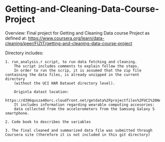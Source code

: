 # Getting-and-Cleaning-Data-Course-Project

Overview:
Final project for Getting and Cleaning Data course Project as defined at: 
https://www.coursera.org/learn/data-cleaning/peer/FIZtT/getting-and-cleaning-data-course-project

Directory includes:
~~~~~~~~~~~~~~~~~~~
1. run_analysis.r script, to run data fetching and cleaning. 
    The script includes comments to explain follow the steps.
    In order to run the scrip, it is assumed that the zip file containing the data files, is already unzipped in the current directory
    (without the UCI HAR Dataset directory level).

    Originla datast location:
    https://d396qusza40orc.cloudfront.net/getdata%2Fprojectfiles%2FUCI%20HAR%20Dataset.zip
    It includes information regarding wearable computing accesories:
    data collected from the accelerometers from the Samsung Galaxy S smartphone.

2. Code book to describes the variables

3. The final cleaned and summarized data file was submitted through Coursera site (therefore it is not included in this git directory) 

